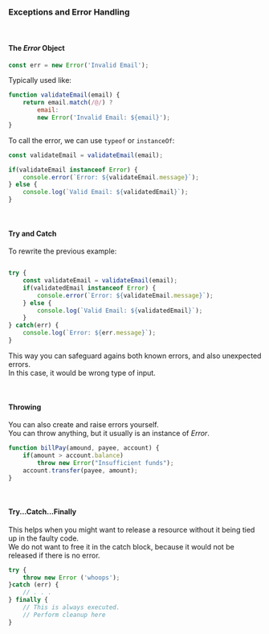 

### Exceptions and Error Handling

&nbsp;

#### The _Error_ Object

```js
const err = new Error('Invalid Email');
```
Typically used like:

```js
function validateEmail(email) {
	return email.match(/@/) ?
		email:
		new Error('Invalid Email: ${email}');
}
```
To call the error, we can use `typeof` or `instanceOf`:

```js
const validateEmail = validateEmail(email);

if(validateEmail instanceof Error) {
	console.error(`Error: ${validateEmail.message}`);
} else {
	console.log(`Valid Email: ${validatedEmail}`);
}
```

&nbsp;

#### Try and Catch

To rewrite the previous example:

```js

try {
	const validateEmail = validateEmail(email);
	if(validatedEmail instanceof Error) {
		console.error(`Error: ${validateEmail.message}`);
	} else {
		console.log(`Valid Email: ${validatedEmail}`);
	}
} catch(err) {
	console.log(`Error: ${err.message}`);
}
```
This way you can safeguard agains both known errors, and also unexpected errors.    
In this case, it would be wrong type of input.

&nbsp;

#### Throwing 

You can also create and raise errors yourself.   
You can throw anything, but it usually is an instance of _Error_.

```js
function billPay(amound, payee, account) {
	if(amount > account.balance)
		throw new Error("Insufficient funds");
	account.transfer(payee, amount);
}
```

&nbsp;

#### Try...Catch...Finally


This helps when you might want to release a resource without it being tied up in the faulty code.   
We do not want to free it in the catch block, because it would not be released if there is no error.   

```js
try {
	throw new Error ('whoops');
}catch (err) {
	// . . .
} finally {
	// This is always executed.
	// Perform cleanup here
}
```




